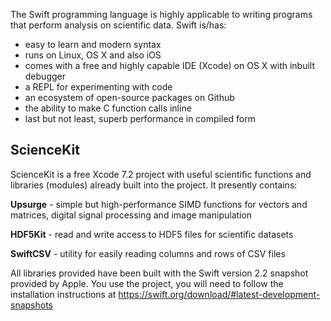The Swift programming language is highly applicable to writing programs that perform analysis on scientific data. Swift is/has:

* easy to learn and modern syntax 
* runs on Linux, OS X and also iOS
* comes with a free and highly capable IDE (Xcode) on OS X with inbuilt debugger
* a REPL for experimenting with code
* an ecosystem of open-source packages on Github
* the ability to make C function calls inline 
* last but not least, superb performance in compiled form
 
## ScienceKit

ScienceKit is a free Xcode 7.2 project with useful scientific functions and libraries (modules) already built into the project. It presently contains:

**Upsurge** - simple but high-performance SIMD functions for vectors and matrices, digital signal processing and image manipulation

**HDF5Kit** - read and write access to HDF5 files for scientific datasets

**SwiftCSV** - utility for easily reading columns and rows of CSV files

All libraries provided have been built with the Swift version 2.2 snapshot provided by Apple. You use the project, you will need to follow the installation instructions at https://swift.org/download/#latest-development-snapshots
